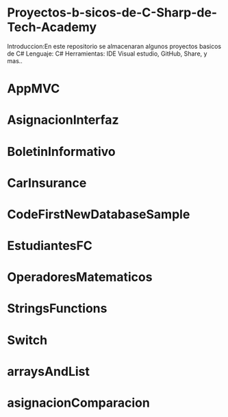 # Proyectos-b-sicos-de-C-Sharp-de-Tech-Academy
Introduccion:En este repositorio se almacenaran algunos proyectos basicos de C#
Lenguaje: C#
Herramientas: IDE Visual estudio, GitHub, Share,  y mas..
# AppMVC
# AsignacionInterfaz
# BoletinInformativo
# CarInsurance
# CodeFirstNewDatabaseSample
# EstudiantesFC
# OperadoresMatematicos
# StringsFunctions
# Switch
# arraysAndList
# asignacionComparacion
#

